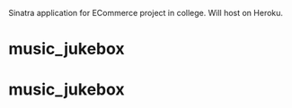 Sinatra application for ECommerce project in college.
Will host on Heroku.
# music_jukebox
# music_jukebox

